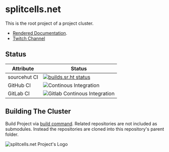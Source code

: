 # splitcells.net

This is the root project of a project cluster. 

* [Rendered Documentation](http://splitcells.net/net/splitcells/index.html).
* [Twitch Channel](https://www.twitch.tv/splitcellsnet)

## Status

| Attribute | Status |
| --- | --- |
| sourcehut CI | [![builds.sr.ht status](https://builds.sr.ht/~splitcells-net/net.splitcells.svg)](https://builds.sr.ht/~splitcells-net/net.splitcells?) |
| GitHub CI | ![Continous Integration](https://github.com/www-splitcells-net/net.splitcells/workflows/Continous%20Integration/badge.svg) |
| GitLab CI | ![Gitlab Continous Integration](https://gitlab.com/splitcells-net/net.splitcells/badges/master/pipeline.svg) |

## Building The Cluster

Build Project via [build command](./bin/build).
Related repositories are not included as submodules.
Instead the repositories are cloned into this repository's parent folder.

![splitcells.net Project's Logo](http://splitcells.net/net/splitcells/martins/avots/website/images/license.standard/starting-to-learn-how-to-draw-a-face.jpg)
